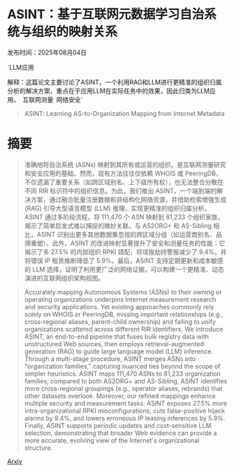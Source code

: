 # ASINT：基于互联网元数据学习自治系统与组织的映射关系

发布时间：2025年08月04日

`LLM应用

解释：这篇论文主要讨论了ASINT，一个利用RAG和LLM进行更精准的组织归属分析的解决方案，重点在于应用LLM在实际任务中的效果，因此归类为LLM应用。` `互联网测量` `网络安全`

> ASINT: Learning AS-to-Organization Mapping from Internet Metadata

# 摘要

> 准确地将自治系统 (ASNs) 映射到其所有或运营的组织，是互联网测量研究和安全应用的基础。然而，现有方法往往仅依赖 WHOIS 或 PeeringDB，不仅遗漏了重要关系（如跨区域别名、上下级所有权），也无法整合分散在不同 RIR 标识符中的组织信息。为此，我们推出 ASINT，一个端到端的解决方案，通过融合批量注册数据和非结构化网络资源，并借助检索增强生成 (RAG) 引导大型语言模型 (LLM) 推理，实现更精准的组织归属分析。ASINT 通过多阶段流程，将 111,470 个 ASN 映射到 81,233 个组织家族，揭示了简单启发式难以捕捉的微妙关联。与 AS2ORG+ 和 AS-Sibling 相比，ASINT 识别出更多其他数据集忽视的跨区域分组（如运营商别名、品牌重塑）。此外，ASINT 的改进映射显著提升了安全和测量任务的性能：它揭示了多 27.5% 的内部组织 RPKI 错配，将误报劫持警报减少了 9.4%，并将错误 IP 租赁推断降低了 5.9%。最后，ASINT 支持定期更新和成本敏感的 LLM 选择，证明了利用更广泛的网络证据，可以构建一个更精准、动态演进的互联网组织架构视图。

> Accurately mapping Autonomous Systems (ASNs) to their owning or operating organizations underpins Internet measurement research and security applications. Yet existing approaches commonly rely solely on WHOIS or PeeringDB, missing important relationships (e.g., cross-regional aliases, parent-child ownership) and failing to unify organizations scattered across different RIR identifiers. We introduce ASINT, an end-to-end pipeline that fuses bulk registry data with unstructured Web sources, then employs retrieval-augmented generation (RAG) to guide large language model (LLM) inference. Through a multi-stage procedure, ASINT merges ASNs into "organization families," capturing nuanced ties beyond the scope of simpler heuristics.
  ASINT maps 111,470 ASNs to 81,233 organization families; compared to both AS2ORG+ and AS-Sibling, ASINT identifies more cross-regional groupings (e.g., operator aliases, rebrands) that other datasets overlook. Moreover, our refined mappings enhance multiple security and measurement tasks: ASINT exposes 27.5% more intra-organizational RPKI misconfigurations, cuts false-positive hijack alarms by 9.4%, and lowers erroneous IP leasing inferences by 5.9%.
  Finally, ASINT supports periodic updates and cost-sensitive LLM selection, demonstrating that broader Web evidence can provide a more accurate, evolving view of the Internet's organizational structure.

[Arxiv](https://arxiv.org/abs/2508.02571)